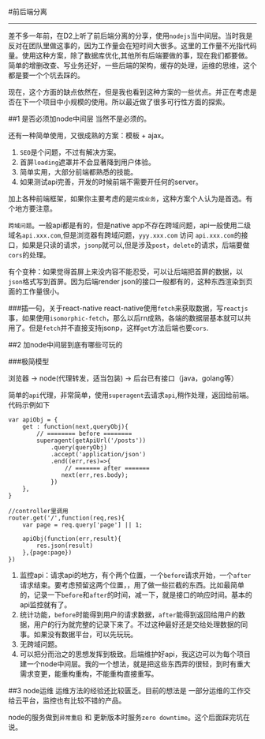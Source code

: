 #前后端分离

---

差不多一年前，在D2上听了前后端分离的分享，使用`nodejs`当中间层。当时我是反对在团队里做这事的，因为工作量会在短时间大很多。这里的工作量不光指代码量。使用这种方案，除了数据库优化,其他所有后端要做的事，现在我们都要做。简单的增删改查、写业务还好，一些后端的架构，缓存的处理，运维的思维，这个都是要一个个坑去踩的。

现在，这个方面的缺点依然在，但是我也看到这种方案的一些优点。并正在考虑是否在下一个项目中小规模的使用。所以最近做了很多可行性方面的探索。

##1 是否必须加node中间层
当然不是必须的。

还有一种简单使用，又很成熟的方案：模板 + ajax。

1. `SEO`是个问题，不过有解决方案。
2. 首屏`loading`遮罩并不会显著降到用户体验。
3. 简单实用，大部分前端都熟悉的技能。
4. 如果测试api完善，开发的时候前端不需要开任何的server。

加上各种前端框架，如果你主要考虑的是`完成业务`，这种方案个人认为是首选。有个地方要注意。

`跨域问题`。一般api都是有的，但是native app不存在跨域问题，api一般使用二级域名`api.xxx.com`,但是浏览器有跨域问题，`yyy.xxx.com` 访问 `api.xxx.com`的接口，如果是只读的请求，`jsonp`就可以,但是涉及`post`，`delete`的请求，后端要做`cors`的处理。

有个变种：如果觉得首屏上来没内容不能忍受，可以让后端把首屏的数据，以`json`格式写到首屏。因为后端render json的接口一般都有的，这种东西渲染到页面的工作量很小。

###插一句，关于react-native
react-native使用`fetch`来获取数据，写`reactjs`事，如果使用`isomorphic-fetch`，那么以后rn成熟，各端的数据层基本就可以共用了。但是`fetch`并不直接支持jsonp，这样`get`方法后端也要`cors`.

##2 加node中间层到底有哪些可玩的

###极简模型

浏览器 -> node(代理转发，适当包装) -> 后台已有接口（java，golang等）

简单的`api`代理，非常简单，使用`superagent`去请求`api`,稍作处理，返回给前端。代码示例如下

	var apiObj = {
    	get : function(next,queryObj){
    		// ======== before ========
            superagent(getApiUrl('/posts'))
                .query(queryObj)
                .accept('application/json')
                .end((err,res)=>{
               		// ======= after =======	
                   next(err,res.body);
                })
        },
    }
    
    //controller里调用
    router.get('/',function(req,res){
    	var page = req.query['page'] || 1;
    	
    	apiObj(function(err,result){
        	res.json(result)
    	},{page:page})
	})
	
1. 监控api：请求api的地方，有个两个位置，一个`before`请求开始，一个`after`请求结束。要考虑预留这两个位置，，用了做一些拦截的东西。比如最简单的，记录一下`before`和`after`的时间，减一下，就是接口的响应时间。基本的api监控就有了。
2. 统计功能，`before`时能得到用户的请求数据，`after`能得到返回给用户的数据，用户的行为就完整的记录下来了。不过这种最好还是交给处理数据的同事。如果没有数据平台，可以先玩玩。
3. 无跨域问题。
4. 可以把分而治之的思想发挥到极致。后端维护好api，我这边可以为每个项目建一个node中间层。我的一个想法，就是把这些东西弄的很轻，到时有重大需求变更，能重构重构，不能重构直接重写。

##3 node运维
运维方法的经验还比较匮乏。目前的想法是 一部分运维的工作交给云平台，监控也有比较不错的产品。

node的服务做到`异常重启` 和 更新版本时服务`zero downtime`。这个后面踩完坑在说。
